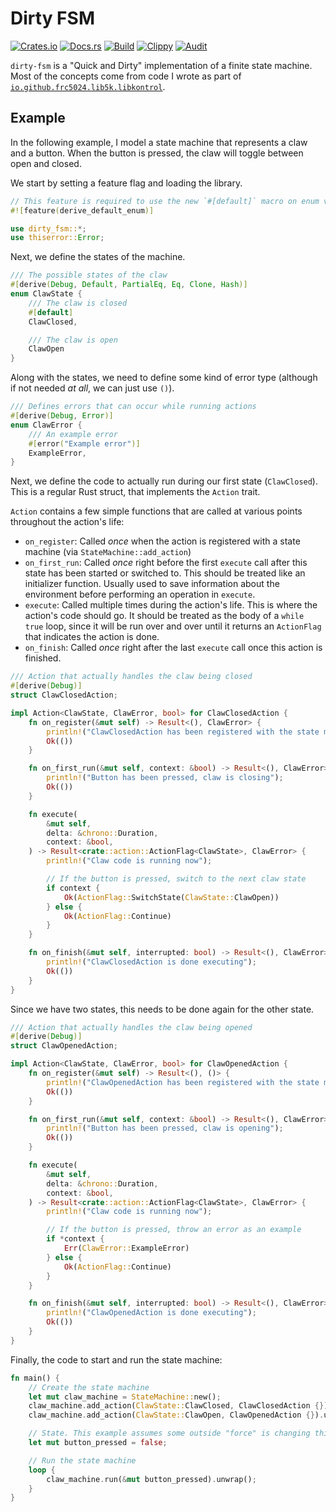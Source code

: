 # Dirty FSM
[![Crates.io](https://img.shields.io/crates/v/dirty-fsm)](https://crates.io/crates/dirty-fsm) 
[![Docs.rs](https://docs.rs/dirty-fsm/badge.svg)](https://docs.rs/dirty-fsm) 
[![Build](https://github.com/Ewpratten/dirty-fsm/actions/workflows/build.yml/badge.svg)](https://github.com/Ewpratten/dirty-fsm/actions/workflows/build.yml)
[![Clippy](https://github.com/Ewpratten/dirty-fsm/actions/workflows/clippy.yml/badge.svg)](https://github.com/Ewpratten/dirty-fsm/actions/workflows/clippy.yml)
[![Audit](https://github.com/Ewpratten/dirty-fsm/actions/workflows/audit.yml/badge.svg)](https://github.com/Ewpratten/dirty-fsm/actions/workflows/audit.yml)


`dirty-fsm` is a "Quick and Dirty" implementation of a finite state machine. Most of the concepts come from code I wrote as part of [`io.github.frc5024.lib5k.libkontrol`](https://github.com/frc5024/lib5k/tree/d1c53dcbda38824866e4117461315b26ba51905e/lib5k/src/main/java/io/github/frc5024/libkontrol/statemachines).

## Example

In the following example, I model a state machine that represents a claw and a button. When the button is pressed, the claw will toggle between open and closed.

We start by setting a feature flag and loading the library.

```rust ignore
// This feature is required to use the new `#[default]` macro on enum variants
#![feature(derive_default_enum)]

use dirty_fsm::*;
use thiserror::Error;
```

Next, we define the states of the machine.

```rust ignore
/// The possible states of the claw
#[derive(Debug, Default, PartialEq, Eq, Clone, Hash)]
enum ClawState {
    /// The claw is closed
    #[default]
    ClawClosed,

    /// The claw is open
    ClawOpen
}
```

Along with the states, we need to define some kind of error type (although if not needed *at all*, we can just use `()`).

```rust ignore
/// Defines errors that can occur while running actions
#[derive(Debug, Error)]
enum ClawError {
    /// An example error
    #[error("Example error")]
    ExampleError,
}
```

Next, we define the code to actually run during our first state (`ClawClosed`). This is a regular Rust struct, that implements the `Action` trait.

`Action` contains a few simple functions that are called at various points throughout the action's life:

- `on_register`: Called *once* when the action is registered with a state machine (via `StateMachine::add_action`)
- `on_first_run`: Called *once* right before the first `execute` call after this state has been started or switched to. This should be treated like an initializer function. Usually used to save information about the environment before performing an operation in `execute`.
- `execute`: Called multiple times during the action's life. This is where the action's code should go. It should be treated as the body of a `while true` loop, since it will be run over and over until it returns an `ActionFlag` that indicates the action is done.
- `on_finish`: Called *once* right after the last `execute` call once this action is finished.

```rust ignore
/// Action that actually handles the claw being closed
#[derive(Debug)]
struct ClawClosedAction;

impl Action<ClawState, ClawError, bool> for ClawClosedAction {
    fn on_register(&mut self) -> Result<(), ClawError> {
        println!("ClawClosedAction has been registered with the state machine");
        Ok(())
    }

    fn on_first_run(&mut self, context: &bool) -> Result<(), ClawError> {
        println!("Button has been pressed, claw is closing");
        Ok(())
    }

    fn execute(
        &mut self,
        delta: &chrono::Duration,
        context: &bool,
    ) -> Result<crate::action::ActionFlag<ClawState>, ClawError> {
        println!("Claw code is running now");

        // If the button is pressed, switch to the next claw state
        if context {
            Ok(ActionFlag::SwitchState(ClawState::ClawOpen))
        } else {
            Ok(ActionFlag::Continue)
        }
    }

    fn on_finish(&mut self, interrupted: bool) -> Result<(), ClawError> {
        println!("ClawClosedAction is done executing");
        Ok(())
    }
}
```

Since we have two states, this needs to be done again for the other state.

```rust ignore
/// Action that actually handles the claw being opened
#[derive(Debug)]
struct ClawOpenedAction;

impl Action<ClawState, ClawError, bool> for ClawOpenedAction {
    fn on_register(&mut self) -> Result<(), ()> {
        println!("ClawOpenedAction has been registered with the state machine");
        Ok(())
    }

    fn on_first_run(&mut self, context: &bool) -> Result<(), ClawError> {
        println!("Button has been pressed, claw is opening");
        Ok(())
    }

    fn execute(
        &mut self,
        delta: &chrono::Duration,
        context: &bool,
    ) -> Result<crate::action::ActionFlag<ClawState>, ClawError> {
        println!("Claw code is running now");

        // If the button is pressed, throw an error as an example
        if *context {
            Err(ClawError::ExampleError)
        } else {
            Ok(ActionFlag::Continue)
        }
    }

    fn on_finish(&mut self, interrupted: bool) -> Result<(), ClawError> {
        println!("ClawOpenedAction is done executing");
        Ok(())
    }
}
```

Finally, the code to start and run the state machine:

```rust ignore
fn main() {
    // Create the state machine
    let mut claw_machine = StateMachine::new();
    claw_machine.add_action(ClawState::ClawClosed, ClawClosedAction {}).unwrap();
    claw_machine.add_action(ClawState::ClawOpen, ClawOpenedAction {}).unwrap();

    // State. This example assumes some outside "force" is changing this value
    let mut button_pressed = false;

    // Run the state machine
    loop {
        claw_machine.run(&mut button_pressed).unwrap();
    }
}
```
